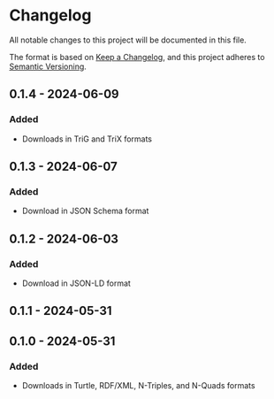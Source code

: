 # Changelog

All notable changes to this project will be documented in this file.

The format is based on [Keep a Changelog](https://keepachangelog.com/en/1.0.0/),
and this project adheres to [Semantic Versioning](https://semver.org/spec/v2.0.0.html).

## 0.1.4 - 2024-06-09
### Added
- Downloads in TriG and TriX formats

## 0.1.3 - 2024-06-07
### Added
- Download in JSON Schema format

## 0.1.2 - 2024-06-03
### Added
- Download in JSON-LD format

## 0.1.1 - 2024-05-31

## 0.1.0 - 2024-05-31
### Added
- Downloads in Turtle, RDF/XML, N-Triples, and N-Quads formats
